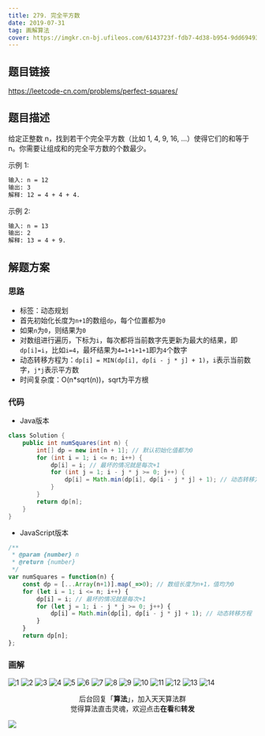 ```yaml
---
title: 279. 完全平方数
date: 2019-07-31
tag: 画解算法
cover: https://imgkr.cn-bj.ufileos.com/6143723f-fdb7-4d38-b954-9dd6949319d3.png
---
```


## 题目链接

https://leetcode-cn.com/problems/perfect-squares/

## 题目描述

给定正整数 n，找到若干个完全平方数（比如 1, 4, 9, 16, ...）使得它们的和等于 n。你需要让组成和的完全平方数的个数最少。

示例 1:

```bash
输入: n = 12
输出: 3 
解释: 12 = 4 + 4 + 4.
```

示例 2:

```bash
输入: n = 13
输出: 2
解释: 13 = 4 + 9.
```

## 解题方案

### 思路

- 标签：动态规划
- 首先初始化长度为`n+1`的数组`dp`，每个位置都为`0`
- 如果`n`为`0`，则结果为`0`
- 对数组进行遍历，下标为`i`，每次都将当前数字先更新为最大的结果，即`dp[i]=i`，比如`i=4`，最坏结果为`4=1+1+1+1`即为`4`个数字
- 动态转移方程为：`dp[i] = MIN(dp[i], dp[i - j * j] + 1)`，`i`表示当前数字，`j*j`表示平方数
- 时间复杂度：O(n*sqrt(n))，sqrt为平方根

### 代码

- Java版本

```Java
class Solution {
    public int numSquares(int n) {
        int[] dp = new int[n + 1]; // 默认初始化值都为0
        for (int i = 1; i <= n; i++) {
            dp[i] = i; // 最坏的情况就是每次+1
            for (int j = 1; i - j * j >= 0; j++) { 
                dp[i] = Math.min(dp[i], dp[i - j * j] + 1); // 动态转移方程
            }
        }
        return dp[n];
    }
}
```

- JavaScript版本

```JavaScript
/**
 * @param {number} n
 * @return {number}
 */
var numSquares = function(n) {
    const dp = [...Array(n+1)].map(_=>0); // 数组长度为n+1，值均为0
    for (let i = 1; i <= n; i++) {
        dp[i] = i; // 最坏的情况就是每次+1
        for (let j = 1; i - j * j >= 0; j++) { 
            dp[i] = Math.min(dp[i], dp[i - j * j] + 1); // 动态转移方程
        }
    }
    return dp[n];
};
```


### 画解

![1](https://imgkr.cn-bj.ufileos.com/86a50190-d772-44c8-82c7-9147667d27c5.png)
![2](https://imgkr.cn-bj.ufileos.com/c5a600dd-0d4a-49da-87dc-ede3cb2cf2b8.png)
![3](https://imgkr.cn-bj.ufileos.com/7c1c5b9a-49ba-4aa7-a992-44cb4c3f59a8.png)
![4](https://imgkr.cn-bj.ufileos.com/cc9dbe52-b28a-4cac-960f-1229d631bda2.png)
![5](https://imgkr.cn-bj.ufileos.com/98f10e78-2d45-4cb8-b913-ba279aed16cb.png)
![6](https://imgkr.cn-bj.ufileos.com/17165983-7be5-4eb4-980c-5d6d34a49d10.png)
![7](https://imgkr.cn-bj.ufileos.com/802ea294-437c-4da2-bdb4-200b0afaf986.png)
![8](https://imgkr.cn-bj.ufileos.com/91bbd302-f5ff-4e8a-b167-260dc6c5981b.png)
![9](https://imgkr.cn-bj.ufileos.com/bdbdf868-901e-43e2-b9a3-e6b1fe6167aa.png)
![10](https://imgkr.cn-bj.ufileos.com/a20ab243-a56a-4e9e-8cda-662d153ad6c3.png)
![11](https://imgkr.cn-bj.ufileos.com/b11f936d-4748-4490-b61e-128b2c3ffa6c.png)
![12](https://imgkr.cn-bj.ufileos.com/11836ccc-03ee-4adf-80ee-4c999b1fde2b.png)
![13](https://imgkr.cn-bj.ufileos.com/72b7d0f5-d59d-4551-a056-9ceed64919af.png)
![14](https://imgkr.cn-bj.ufileos.com/6143723f-fdb7-4d38-b954-9dd6949319d3.png)


<span style="display:block;text-align:center;">后台回复「<strong>算法</strong>」，加入天天算法群</span>
<span style="display:block;text-align:center;">觉得算法直击灵魂，欢迎点击<strong>在看</strong>和<strong>转发</strong></span>

![](https://imgkr.cn-bj.ufileos.com/741c4d5c-cfb4-43d9-858b-146661b590df.gif)